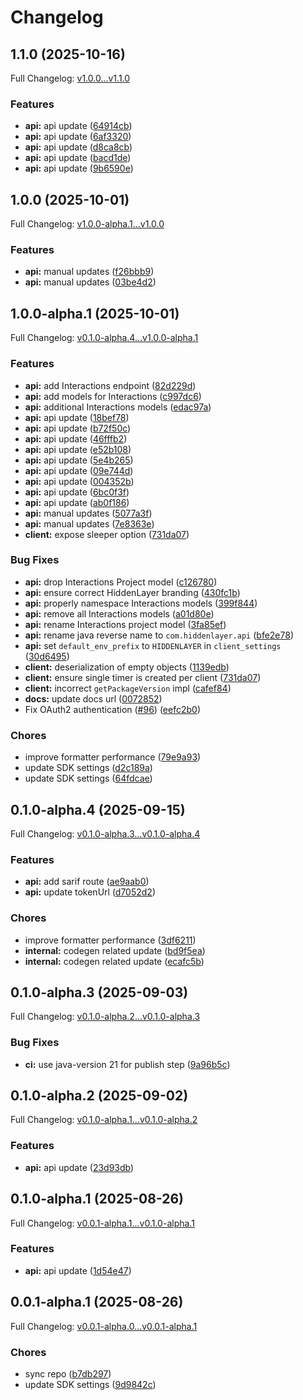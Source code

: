 # Changelog

## 1.1.0 (2025-10-16)

Full Changelog: [v1.0.0...v1.1.0](https://github.com/hiddenlayerai/hiddenlayer-sdk-java/compare/v1.0.0...v1.1.0)

### Features

* **api:** api update ([64914cb](https://github.com/hiddenlayerai/hiddenlayer-sdk-java/commit/64914cb426417f1465987f6de4b4e50eea8d2f91))
* **api:** api update ([6af3320](https://github.com/hiddenlayerai/hiddenlayer-sdk-java/commit/6af3320bff4af54e72c57ba98bcd300e09d46984))
* **api:** api update ([d8ca8cb](https://github.com/hiddenlayerai/hiddenlayer-sdk-java/commit/d8ca8cb6db4252b8ddbee6e8a92e80593ff1cc9f))
* **api:** api update ([bacd1de](https://github.com/hiddenlayerai/hiddenlayer-sdk-java/commit/bacd1de3bee5148867f8309232d35490b5c76dfa))
* **api:** api update ([9b6590e](https://github.com/hiddenlayerai/hiddenlayer-sdk-java/commit/9b6590eb3cbf941e4e0ac3a12715d4c240c88ced))

## 1.0.0 (2025-10-01)

Full Changelog: [v1.0.0-alpha.1...v1.0.0](https://github.com/hiddenlayerai/hiddenlayer-sdk-java/compare/v1.0.0-alpha.1...v1.0.0)

### Features

* **api:** manual updates ([f26bbb9](https://github.com/hiddenlayerai/hiddenlayer-sdk-java/commit/f26bbb9a1f1b94a055e75ae90189c1041c88e3f2))
* **api:** manual updates ([03be4d2](https://github.com/hiddenlayerai/hiddenlayer-sdk-java/commit/03be4d2171ff33c895ebae6a161d1c1cac2a6cee))

## 1.0.0-alpha.1 (2025-10-01)

Full Changelog: [v0.1.0-alpha.4...v1.0.0-alpha.1](https://github.com/hiddenlayerai/hiddenlayer-sdk-java/compare/v0.1.0-alpha.4...v1.0.0-alpha.1)

### Features

* **api:** add Interactions endpoint ([82d229d](https://github.com/hiddenlayerai/hiddenlayer-sdk-java/commit/82d229d32ac491ef937284a14b68da6d74305836))
* **api:** add models for Interactions ([c997dc6](https://github.com/hiddenlayerai/hiddenlayer-sdk-java/commit/c997dc6776537f58b851cc05b1538e8c4e9f4335))
* **api:** additional Interactions models ([edac97a](https://github.com/hiddenlayerai/hiddenlayer-sdk-java/commit/edac97a4e8216da5e6d053fbf87994377df02cd6))
* **api:** api update ([18bef78](https://github.com/hiddenlayerai/hiddenlayer-sdk-java/commit/18bef785d958705f28490660187a8a2882100037))
* **api:** api update ([b72f50c](https://github.com/hiddenlayerai/hiddenlayer-sdk-java/commit/b72f50ccda1e5a519c2aeed4ec70c83bd28a535e))
* **api:** api update ([46fffb2](https://github.com/hiddenlayerai/hiddenlayer-sdk-java/commit/46fffb206ca3e25fab5583fc520c33a4d1729e83))
* **api:** api update ([e52b108](https://github.com/hiddenlayerai/hiddenlayer-sdk-java/commit/e52b10875eb3164d41025b09e4bbdecfb28cc58d))
* **api:** api update ([5e4b265](https://github.com/hiddenlayerai/hiddenlayer-sdk-java/commit/5e4b26532009f62f44ec8c4eb7803e3918dac8ef))
* **api:** api update ([09e744d](https://github.com/hiddenlayerai/hiddenlayer-sdk-java/commit/09e744d844a58703ab79bcfd7d1725b2fff74eb5))
* **api:** api update ([004352b](https://github.com/hiddenlayerai/hiddenlayer-sdk-java/commit/004352b2d1c002a892584151a9e7396f71b03e21))
* **api:** api update ([6bc0f3f](https://github.com/hiddenlayerai/hiddenlayer-sdk-java/commit/6bc0f3f48604f091f41bd9f56ad592e9c221e85d))
* **api:** api update ([ab0f186](https://github.com/hiddenlayerai/hiddenlayer-sdk-java/commit/ab0f186d57ad87971ec4c205598c84cf42a940a0))
* **api:** manual updates ([5077a3f](https://github.com/hiddenlayerai/hiddenlayer-sdk-java/commit/5077a3fae25bba32e4dba581ea2e05ff1deafa30))
* **api:** manual updates ([7e8363e](https://github.com/hiddenlayerai/hiddenlayer-sdk-java/commit/7e8363ec17785999d39f6535d7a232ff1a2ea808))
* **client:** expose sleeper option ([731da07](https://github.com/hiddenlayerai/hiddenlayer-sdk-java/commit/731da0797ef20f15369bb244b48d7be3016c62ab))


### Bug Fixes

* **api:** drop Interactions Project model ([c126780](https://github.com/hiddenlayerai/hiddenlayer-sdk-java/commit/c12678005cdb0187a2ce2277aafb1f581d522cef))
* **api:** ensure correct HiddenLayer branding ([430fc1b](https://github.com/hiddenlayerai/hiddenlayer-sdk-java/commit/430fc1b311a64c32d94201161d9f04826f1581a7))
* **api:** properly namespace Interactions models ([399f844](https://github.com/hiddenlayerai/hiddenlayer-sdk-java/commit/399f844d39d3365402bad0556e19986d760e042a))
* **api:** remove all Interactions models ([a01d80e](https://github.com/hiddenlayerai/hiddenlayer-sdk-java/commit/a01d80e06078a770fc5b5220d3e34a9166e10d4f))
* **api:** rename Interactions project model ([3fa85ef](https://github.com/hiddenlayerai/hiddenlayer-sdk-java/commit/3fa85ef9636627fdca044c445ffaca80a54fd46c))
* **api:** rename java reverse name to `com.hiddenlayer.api` ([bfe2e78](https://github.com/hiddenlayerai/hiddenlayer-sdk-java/commit/bfe2e786c6795dae6b7c575722d33fed78436ff4))
* **api:** set `default_env_prefix` to `HIDDENLAYER` in `client_settings` ([30d6495](https://github.com/hiddenlayerai/hiddenlayer-sdk-java/commit/30d64958e329025f17e1049a18b169177d451a82))
* **client:** deserialization of empty objects ([1139edb](https://github.com/hiddenlayerai/hiddenlayer-sdk-java/commit/1139edb13a26f1756082fb4395387a18fa3c049f))
* **client:** ensure single timer is created per client ([731da07](https://github.com/hiddenlayerai/hiddenlayer-sdk-java/commit/731da0797ef20f15369bb244b48d7be3016c62ab))
* **client:** incorrect `getPackageVersion` impl ([cafef84](https://github.com/hiddenlayerai/hiddenlayer-sdk-java/commit/cafef84b1a40942e0bf7acda5c74d16d23cff320))
* **docs:** update docs url ([0072852](https://github.com/hiddenlayerai/hiddenlayer-sdk-java/commit/007285265edd2e4f4d4afa54005e3da2d052a400))
* Fix OAuth2 authentication ([#96](https://github.com/hiddenlayerai/hiddenlayer-sdk-java/issues/96)) ([eefc2b0](https://github.com/hiddenlayerai/hiddenlayer-sdk-java/commit/eefc2b0024702d8a83bd911208a2d6f0e611628f))


### Chores

* improve formatter performance ([79e9a93](https://github.com/hiddenlayerai/hiddenlayer-sdk-java/commit/79e9a93f98b58e0501bdd1e9d1cc5b30f647ee80))
* update SDK settings ([d2c189a](https://github.com/hiddenlayerai/hiddenlayer-sdk-java/commit/d2c189a08e4e421b751dfca2651f23fdf255aaa7))
* update SDK settings ([64fdcae](https://github.com/hiddenlayerai/hiddenlayer-sdk-java/commit/64fdcae618602e8a1d2e5fcb877ba155dd8a8e5a))

## 0.1.0-alpha.4 (2025-09-15)

Full Changelog: [v0.1.0-alpha.3...v0.1.0-alpha.4](https://github.com/hiddenlayer-engineering/hiddenlayer-sdk-java/compare/v0.1.0-alpha.3...v0.1.0-alpha.4)

### Features

* **api:** add sarif route ([ae9aab0](https://github.com/hiddenlayer-engineering/hiddenlayer-sdk-java/commit/ae9aab0d77eac97ec3b1efc20f0b04077409330a))
* **api:** update tokenUrl ([d7052d2](https://github.com/hiddenlayer-engineering/hiddenlayer-sdk-java/commit/d7052d2d4f885f8976c4ccd60879bb656c826559))


### Chores

* improve formatter performance ([3df6211](https://github.com/hiddenlayer-engineering/hiddenlayer-sdk-java/commit/3df6211645a81a088afc5f3162d9f87047601ace))
* **internal:** codegen related update ([bd9f5ea](https://github.com/hiddenlayer-engineering/hiddenlayer-sdk-java/commit/bd9f5eaa148f865331f3cf6c627036e218c934d9))
* **internal:** codegen related update ([ecafc5b](https://github.com/hiddenlayer-engineering/hiddenlayer-sdk-java/commit/ecafc5b590a6f5e51eaa479fe8ed7488c96ac3e8))

## 0.1.0-alpha.3 (2025-09-03)

Full Changelog: [v0.1.0-alpha.2...v0.1.0-alpha.3](https://github.com/hiddenlayer-engineering/hiddenlayer-sdk-java/compare/v0.1.0-alpha.2...v0.1.0-alpha.3)

### Bug Fixes

* **ci:** use java-version 21 for publish step ([9a96b5c](https://github.com/hiddenlayer-engineering/hiddenlayer-sdk-java/commit/9a96b5c5c7029c6a0a5bada976c7b9f6dbef43ac))

## 0.1.0-alpha.2 (2025-09-02)

Full Changelog: [v0.1.0-alpha.1...v0.1.0-alpha.2](https://github.com/hiddenlayer-engineering/hiddenlayer-sdk-java/compare/v0.1.0-alpha.1...v0.1.0-alpha.2)

### Features

* **api:** api update ([23d93db](https://github.com/hiddenlayer-engineering/hiddenlayer-sdk-java/commit/23d93db2d8d3c3db8fffb93af5e846be9609367e))

## 0.1.0-alpha.1 (2025-08-26)

Full Changelog: [v0.0.1-alpha.1...v0.1.0-alpha.1](https://github.com/hiddenlayer-engineering/hiddenlayer-sdk-java/compare/v0.0.1-alpha.1...v0.1.0-alpha.1)

### Features

* **api:** api update ([1d54e47](https://github.com/hiddenlayer-engineering/hiddenlayer-sdk-java/commit/1d54e474bd58500cadbbb5ddedc33e3caf60e029))

## 0.0.1-alpha.1 (2025-08-26)

Full Changelog: [v0.0.1-alpha.0...v0.0.1-alpha.1](https://github.com/hiddenlayer-engineering/hiddenlayer-sdk-java/compare/v0.0.1-alpha.0...v0.0.1-alpha.1)

### Chores

* sync repo ([b7db297](https://github.com/hiddenlayer-engineering/hiddenlayer-sdk-java/commit/b7db2974b45d8b6989755220d6bc67b0f6fb31fc))
* update SDK settings ([9d9842c](https://github.com/hiddenlayer-engineering/hiddenlayer-sdk-java/commit/9d9842c5ebc0c3d3ced91a959cf0fcebb7bae6c8))
